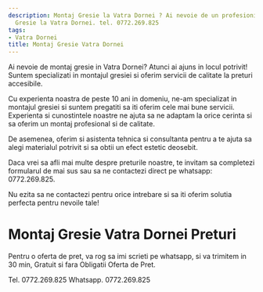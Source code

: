 ```yaml
---
description: Montaj Gresie la Vatra Dornei ? Ai nevoie de un profesionist in Montaj
  Gresie la Vatra Dornei. tel. 0772.269.825
tags:
- Vatra Dornei
title: Montaj Gresie Vatra Dornei
---
```



Ai nevoie de montaj gresie in Vatra Dornei? Atunci ai ajuns in locul potrivit! 
Suntem specializati in montajul gresiei si oferim servicii de calitate la preturi accesibile. 

Cu experienta noastra de peste 10 ani in domeniu, ne-am specializat in montajul gresiei si suntem pregatiti sa iti oferim cele mai bune servicii. 
Experienta si cunostintele noastre ne ajuta sa ne adaptam la orice cerinta si sa oferim un montaj profesional si de calitate. 

De asemenea, oferim si asistenta tehnica si consultanta pentru a te ajuta sa alegi materialul potrivit si sa obtii un efect estetic deosebit. 

Daca vrei sa afli mai multe despre preturile noastre, te invitam sa completezi formularul de mai sus sau sa ne contactezi direct pe whatsapp: 0772.269.825. 

Nu ezita sa ne contactezi pentru orice intrebare si sa iti oferim solutia perfecta pentru nevoile tale!

# Montaj Gresie Vatra Dornei Preturi
Pentru o oferta de pret, va rog sa imi scrieti pe whatsapp, si va trimitem in 30 min, Gratuit si fara Obligatii Oferta de Pret.

Tel. 0772.269.825
Whatsapp. 0772.269.825